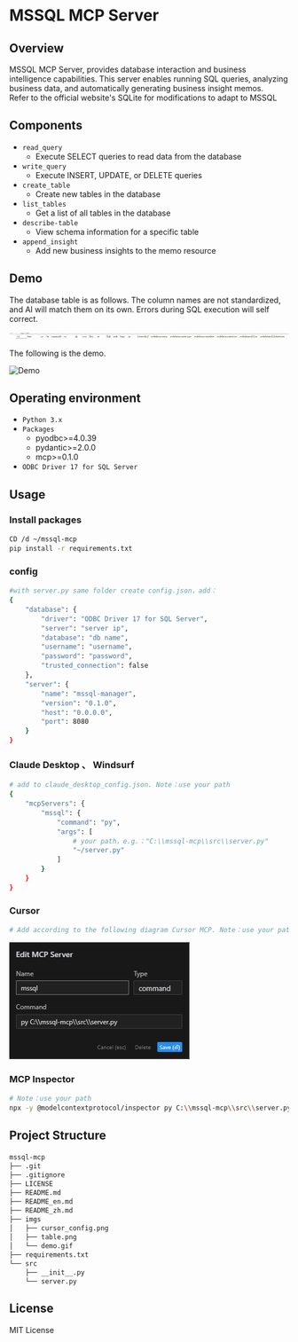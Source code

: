 # MSSQL MCP Server

## Overview

MSSQL MCP Server,  provides database interaction and business intelligence capabilities. This server enables running SQL queries, analyzing business data, and automatically generating business insight memos.  
Refer to the official website's SQLite for modifications to adapt to MSSQL

## Components

- `read_query`
   - Execute SELECT queries to read data from the database
- `write_query`
   - Execute INSERT, UPDATE, or DELETE queries
- `create_table`
   - Create new tables in the database
- `list_tables`
   - Get a list of all tables in the database
- `describe-table`
   - View schema information for a specific table
- `append_insight`
   - Add new business insights to the memo resource

## Demo
The database table is as follows. The column names are not standardized, and AI will match them on its own. Errors during SQL execution will self correct.

![Table](imgs/table.png)

The following is the demo.

![Demo](imgs/demo.gif)

## Operating environment

- `Python 3.x`
- `Packages`
   - pyodbc>=4.0.39
   - pydantic>=2.0.0
   - mcp>=0.1.0 
- `ODBC Driver 17 for SQL Server`

## Usage 

### Install packages

```bash
CD /d ~/mssql-mcp  
pip install -r requirements.txt  
```

### config

```bash
#with server.py same folder create config.json，add：    
{
    "database": {
        "driver": "ODBC Driver 17 for SQL Server",
        "server": "server ip",
        "database": "db name",
        "username": "username",
        "password": "password",
        "trusted_connection": false
    },
    "server": {
        "name": "mssql-manager",
        "version": "0.1.0",
        "host": "0.0.0.0",
        "port": 8080
    }
}
```

### Claude Desktop 、 Windsurf

```bash
# add to claude_desktop_config.json. Note：use your path  
{
    "mcpServers": {
        "mssql": {
            "command": "py",
            "args": [
                # your path，e.g.："C:\\mssql-mcp\\src\\server.py"
                "~/server.py"
            ]
        }
    }
}
```

### Cursor

```bash
# Add according to the following diagram Cursor MCP. Note：use your path  
```
![Cursor config](imgs/cursor_config.png)

### MCP Inspector

```bash
# Note：use your path  
npx -y @modelcontextprotocol/inspector py C:\\mssql-mcp\\src\\server.py
```
## Project Structure

```
mssql-mcp
├── .git
├── .gitignore
├── LICENSE
├── README.md
├── README_en.md
├── README_zh.md
├── imgs
│   ├── cursor_config.png
│   ├── table.png
│   └── demo.gif
├── requirements.txt
└── src
    ├── __init__.py
    └── server.py
```

## License

MIT License
